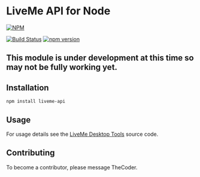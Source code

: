 # LiveMe API for Node
[![NPM](https://nodei.co/npm/liveme-api.png)](https://nodei.co/npm/liveme-api/)

[![Build Status](https://travis-ci.org/thecoder75/liveme-api.svg?branch=master)](https://travis-ci.org/thecoder75/liveme-api)
[![npm version](https://badge.fury.io/js/%40thecoder75%2Fliveme-api.svg)](https://badge.fury.io/js/%40thecoder75%2Fliveme-api)

## This module is under development at this time so may not be fully working yet.

## Installation
`npm install liveme-api`

## Usage

For usage details see the [LiveMe Desktop Tools](https://github.com/thecoder75/liveme-tools/) source code.

## Contributing
To become a contributor, please message TheCoder.

